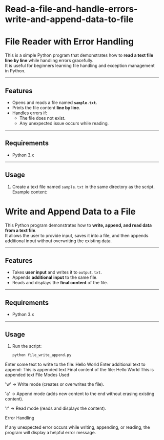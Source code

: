 # Read-a-file-and-handle-errors-write-and-append-data-to-file
# File Reader with Error Handling

This is a simple Python program that demonstrates how to **read a text file line by line** while handling errors gracefully.  
It is useful for beginners learning file handling and exception management in Python.

---

## Features
- Opens and reads a file named **`sample.txt`**.
- Prints the file content **line by line**.
- Handles errors if:
  - The file does not exist.
  - Any unexpected issue occurs while reading.

---

## Requirements
- Python 3.x

---

## Usage

1. Create a text file named `sample.txt` in the same directory as the script.  
   Example content:
# Write and Append Data to a File

This Python program demonstrates how to **write, append, and read data from a text file**.  
It allows the user to provide input, saves it into a file, and then appends additional input without overwriting the existing data.

---

## Features
- Takes **user input** and writes it to `output.txt`.
- Appends **additional input** to the same file.
- Reads and displays the **final content** of the file.

---

## Requirements
- Python 3.x

---

## Usage

1. Run the script:
   ```bash
   python file_write_append.py
Enter some text to write to the file: Hello World
Enter additional text to append: This is appended text
Final content of the file:
Hello World
This is appended text
File Modes Used

'w' → Write mode (creates or overwrites the file).

'a' → Append mode (adds new content to the end without erasing existing content).

'r' → Read mode (reads and displays the content).

Error Handling

If any unexpected error occurs while writing, appending, or reading, the program will display a helpful error message.   

